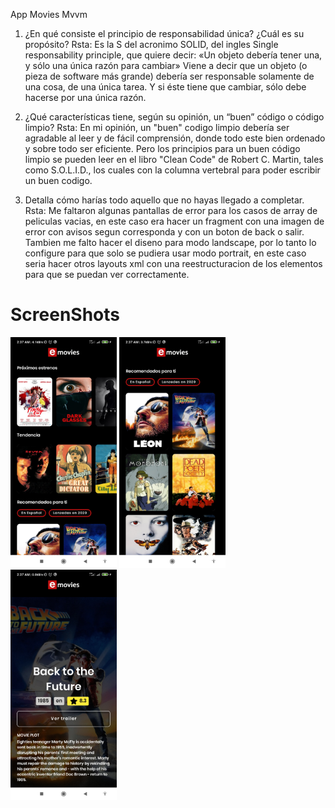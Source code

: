 App Movies Mvvm

1. ¿En qué consiste el principio de responsabilidad única? ¿Cuál es su propósito?
Rsta:
Es la S del acronimo SOLID, del ingles Single responsability principle, que quiere decir:
«Un objeto debería tener una, y sólo una única razón para cambiar»
Viene a decir que un objeto (o pieza de software más grande) debería ser responsable solamente
de una cosa, de una única tarea. Y si éste tiene que cambiar, sólo debe hacerse por una única razón.

2. ¿Qué características tiene, según su opinión, un “buen” código o código limpio?
Rsta:
En mi opinión, un "buen" codigo limpio debería ser agradable al leer y de fácil comprensión,
donde todo este bien ordenado y sobre todo ser eficiente. 
Pero los principios para un buen código limpio se pueden leer en el libro "Clean Code" de Robert C. Martin,
tales como S.O.L.I.D., los cuales con la columna vertebral para poder escribir un buen codigo.

3. Detalla cómo harías todo aquello que no hayas llegado a completar.
Rsta:
Me faltaron algunas pantallas de error para los casos de array de peliculas vacias, en este caso era
hacer un fragment con una imagen de error con avisos segun corresponda y con un boton de back o salir.
Tambien me falto hacer el diseno para modo landscape, por lo tanto lo configure para que solo se 
pudiera usar modo portrait, en este caso seria hacer otros layouts xml con una reestructuracion de los
elementos para que se puedan ver correctamente.

# ScreenShots
<p float="left">
  <img src="https://github.com/fernandoehs/App-Movies-Mvvm/blob/main/Screenshot_2022-10-14-02-37-23-761_com.fernandoehs.movies.jpg" width="170" />
  <img src="https://github.com/fernandoehs/App-Movies-Mvvm/blob/main/Screenshot_2022-10-14-02-37-30-398_com.fernandoehs.movies.jpg" width="170" />
  <img src="https://github.com/fernandoehs/App-Movies-Mvvm/blob/main/Screenshot_2022-10-14-02-37-38-314_com.fernandoehs.movies.jpg" width="170" />
</p>



